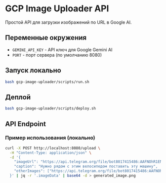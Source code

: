 # GCP Image Uploader API

Простой API для загрузки изображений по URL в Google AI.

## Переменные окружения

- `GEMINI_API_KEY` - API ключ для Google Gemini AI
- `PORT` - порт сервера (по умолчанию 8080)

## Запуск локально

```bash
bash gcp-image-uploader/scripts/run.sh
```

## Деплой

```bash
bash gcp-image-uploader/scripts/deploy.sh
```

## API Endpoint

### Пример использования (локально)

```bash
curl -X POST http://localhost:8080/upload \
  -H "Content-Type: application/json" \
  -d '{
    "imageUrl": "https://api.telegram.org/file/bot8017415486:AAFNOhR1ENhfhKqM133aMY4U5ORm4sUfGK4/photos/file_49.jpg",
    "caption": "Нужно рядом с этим велосипедом поставить эту машину",
    "otherImages": ["https://api.telegram.org/file/bot8017415486:AAFNOhR1ENhfhKqM133aMY4U5ORm4sUfGK4/photos/file_48.jpg"]
  }' | jq -r '.imageData' | base64 -d > generated_image.png
```
